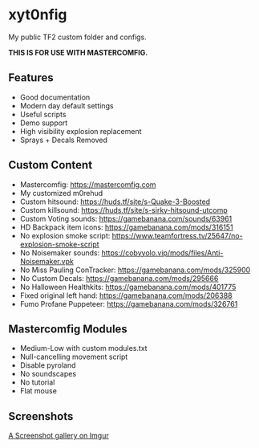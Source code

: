 # xyt0nfig
My public TF2 custom folder and configs.

**THIS IS FOR USE WITH MASTERCOMFIG.**

## Features
* Good documentation
* Modern day default settings
* Useful scripts
* Demo support
* High visibility explosion replacement
* Sprays + Decals Removed

## Custom Content
* Mastercomfig: https://mastercomfig.com
* My customized m0rehud
* Custom hitsound: https://huds.tf/site/s-Quake-3-Boosted
* Custom killsound: https://huds.tf/site/s-sirky-hitsound-utcomp
* Custom Voting sounds: https://gamebanana.com/sounds/63961
* HD Backpack item icons: https://gamebanana.com/mods/316151
* No explosion smoke script: https://www.teamfortress.tv/25647/no-explosion-smoke-script
* No Noisemaker sounds: https://cobyyolo.vip/mods/files/Anti-Noisemaker.vpk
* No Miss Pauling ConTracker: https://gamebanana.com/mods/325900
* No Custom Decals: https://gamebanana.com/mods/295666
* No Halloween Healthkits: https://gamebanana.com/mods/401775
* Fixed original left hand: https://gamebanana.com/mods/206388
* Fumo Profane Puppeteer: https://gamebanana.com/mods/326761

## Mastercomfig Modules
* Medium-Low with custom modules.txt
* Null-cancelling movement script
* Disable pyroland
* No soundscapes
* No tutorial
* Flat mouse


## Screenshots
[A Screenshot gallery on Imgur](https://imgur.com/a/y0zXXln)
